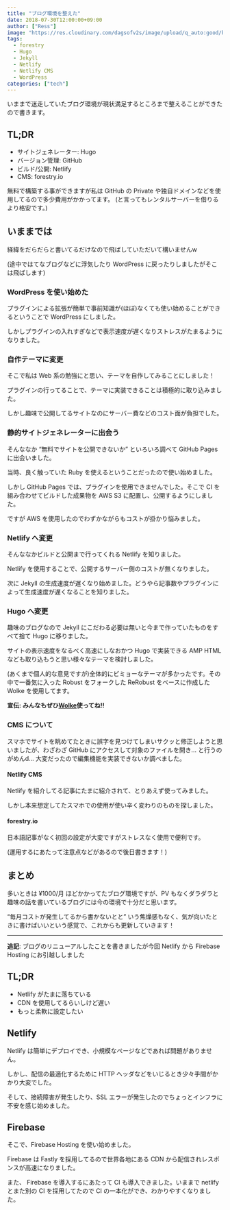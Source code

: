```yaml
---
title: "ブログ環境を整えた"
date: 2018-07-30T12:00:00+09:00
author: ["Ress"]
image: "https://res.cloudinary.com/dagsofv2s/image/upload/q_auto:good/blog/post/renewal/thumbnail.png"
tags:
  - forestry
  - Hugo
  - Jekyll
  - Netlify
  - Netlify CMS
  - WordPress
categories: ["tech"]
---
```

いままで迷走していたブログ環境が現状満足するところまで整えることができたので書きます。

## TL;DR

- サイトジェネレーター: Hugo
- バージョン管理: GitHub
- ビルド/公開: Netlify
- CMS: forestry.io

無料で構築する事ができますが私は GitHub の Private や独自ドメインなどを使用してるので多少費用がかかってます。
(と言ってもレンタルサーバーを借りるより格安です。)

## いままでは

経緯をだらだらと書いてるだけなので飛ばしていただいて構いませんw

(途中ではてなブログなどに浮気したり WordPress に戻ったりしましたがそこは飛ばします)

### WordPress を使い始めた

プラグインによる拡張が簡単で事前知識が(ほぼ)なくても使い始めることができるということで WordPress にしました。

しかしプラグインの入れすぎなどで表示速度が遅くなりストレスがたまるようになりました。

### 自作テーマに変更

そこで私は Web 系の勉強にと思い、テーマを自作してみることにしました！

プラグインの行ってることで、テーマに実装できることは積極的に取り込みました。

しかし趣味で公開してるサイトなのにサーバー費などのコスト面が負担でした。

### 静的サイトジェネレーターに出会う

そんななか “無料でサイトを公開できないか” といろいろ調べて GitHub Pages に出会いました。

当時、良く触っていた Ruby を使えるということだったので使い始めました。

しかし GitHub Pages では、プラグインを使用できませんでした。そこで CI を組み合わせてビルドした成果物を AWS S3 に配置し、公開するようにしました。

ですが AWS を使用したのでわずかながらもコストが掛かり悩みました。

### Netlify へ変更

そんななかビルドと公開まで行ってくれる Netlify を知りました。

Netlify を使用することで、公開するサーバー側のコストが無くなりました。

次に Jekyll の生成速度が遅くなり始めました。どうやら記事数やプラグインによって生成速度が遅くなることを知りました。

### Hugo へ変更

趣味のブログなので Jekyll にこだわる必要は無いと今まで作っていたものをすべて捨て Hugo に移りました。

サイトの表示速度をなるべく高速にしなおかつ Hugo で実装できる AMP HTML なども取り込もうと思い様々なテーマを検討しました。

(あくまで個人的な意見ですが)全体的にビミョーなテーマが多かったです。その中で一番気に入った Robust をフォークした ReRobust をベースに作成した Wolke を使用してます。

**宣伝: みんなもぜひ**[**Wolke**](https://github.com/ress997/hugo-wolke)**使ってね!!**

### CMS について

スマホでサイトを眺めてたときに誤字を見つけてしまいサクッと修正しようと思いましたが、わざわざ GitHub にアクセスして対象のファイルを開き… と行うのがめんd… 大変だったので編集機能を実装できないか調べました。

#### Netlify CMS

Netlify を紹介してる記事にたまに紹介されて、とりあえず使ってみました。

しかし本来想定してたスマホでの使用が使い辛く変わりのものを探しました。

#### forestry.io

日本語記事がなく初回の設定が大変ですがストレスなく使用で便利です。

(運用するにあたって注意点などがあるので後日書きます！)

## まとめ

多いときは ¥1000/月 ほどかかってたブログ環境ですが、PV もなくダラダラと趣味の話を書いているブログには今の環境で十分だと思います。

“毎月コストが発生してるから書かないとと” いう焦燥感もなく、気が向いたときに書けばいいという感覚で、これからも更新していきます！


---
**追記**: ブログのリニューアルしたことを書きましたが今回 Netlify から Firebase Hosting にお引越ししました

## TL;DR

- Netlify がたまに落ちている
- CDN を使用してるらいしけど遅い
- もっと柔軟に設定したい

## Netlify

Netlify は簡単にデプロイでき、小規模なページなどであれば問題がありません。

しかし、配信の最適化するために HTTP ヘッダなどをいじるとき少々手間がかかり大変でした。

そして、接続障害が発生したり、SSL エラーが発生したのでちょっとインフラに不安を感じ始めました。

## Firebase

そこで、Firebase Hosting を使い始めました。

Firebase は Fastly を採用してるので世界各地にある CDN から配信されレスポンスが高速になりました。

また、 Firebase を導入するにあたって CI も導入できました。いままで netlify とまた別の CI を採用してたので CI の一本化ができ、わかりやすくなりました。

